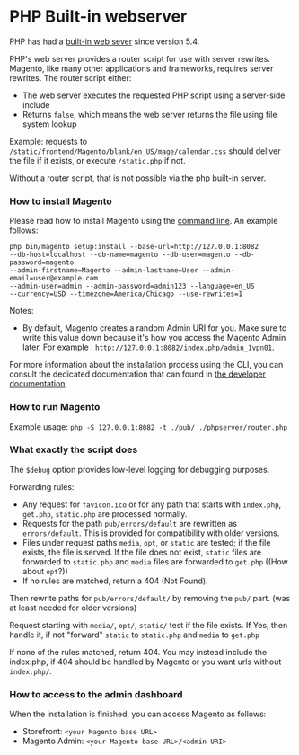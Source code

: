 PHP Built-in webserver
======================

PHP has had a <a href="https://secure.php.net/manual/en/features.commandline.webserver.php" target="_blank">built-in web sever</a> since version 5.4.

PHP's web server provides a router script for use with server rewrites. Magento, like many other applications and frameworks, requires server rewrites. The router script either:
- The web server executes the requested PHP script using a server-side include
- Returns `false`, which means the web server returns the file using file system lookup

Example:
requests to `/static/frontend/Magento/blank/en_US/mage/calendar.css` should deliver the file if it exists, or execute `/static.php` if not.

Without a router script, that is not possible via the php built-in server.

### How to install Magento

Please read how to install Magento using the <a href="https://devdocs.magento.com/guides/v2.4/install-gde/install/cli/install-cli.html" target="_blank">command line</a>. An example follows:

```
php bin/magento setup:install --base-url=http://127.0.0.1:8082 
--db-host=localhost --db-name=magento --db-user=magento --db-password=magento
--admin-firstname=Magento --admin-lastname=User --admin-email=user@example.com
--admin-user=admin --admin-password=admin123 --language=en_US
--currency=USD --timezone=America/Chicago --use-rewrites=1
```

Notes:
- By default, Magento creates a random Admin URI for you. Make sure to write this value down because it's how you access the Magento Admin later. For example : ```http://127.0.0.1:8082/index.php/admin_1vpn01```.

For more information about the installation process using the CLI, you can consult the dedicated documentation that can found in [the developer documentation](https://devdocs.magento.com/guides/v2.3/install-gde/install/cli/install-cli-subcommands.html).

### How to run Magento

Example usage: ```php -S 127.0.0.1:8082 -t ./pub/ ./phpserver/router.php```

### What exactly the script does

The `$debug` option provides low-level logging for debugging purposes.

Forwarding rules:
- Any request for `favicon.ico` or for any path that starts with `index.php`, `get.php`, `static.php` are processed normally.
- Requests for the path `pub/errors/default` are rewritten as `errors/default`. This is provided for compatibility with older versions.
- Files under request paths `media`, `opt`, or `static` are tested; if the file exists, the file is served. If the file does not exist, `static` files are forwarded to `static.php` and `media` files are forwarded to `get.php` ((How about `opt`?))
- If no rules are matched, return a 404 (Not Found).

Then rewrite paths for `pub/errors/default/` by removing the `pub/` part. (was at least needed for older versions)

Request starting with `media/`, `opt/`, `static/` test if the file exists. If Yes, then handle it, if not "forward" `static` to `static.php` and `media` to `get.php`

If none of the rules matched, return 404. You may instead include the index.php, if 404 should be handled by Magento or you want urls without `index.php/`.

### How to access to the admin dashboard

When the installation is finished, you can access Magento as follows:
- Storefront: `<your Magento base URL>`
- Magento Admin: `<your Magento base URL>/<admin URI>`

